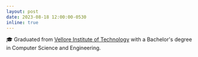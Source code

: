 ```yaml
---
layout: post
date: 2023-08-18 12:00:00-0530
inline: true
---
```


🎓 Graduated from [Vellore Institute of Technology](https://vit.ac.in) with a Bachelor's degree in Computer Science and Engineering.